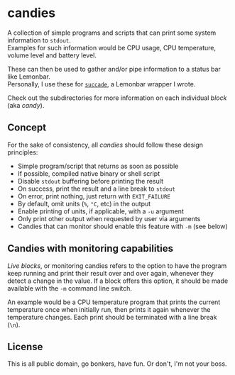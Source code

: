 # candies

A collection of simple programs and scripts that can print some system information to `stdout`.   
Examples for such information would be CPU usage, CPU temperature, volume level and battery level.

These can then be used to gather and/or pipe information to a status bar like Lemonbar.   
Personally, I use these for [`succade`](https://github.com/domsson/succade), a Lemonbar wrapper I wrote.

Check out the subdirectories for more information on each individual _block_ (aka _candy_).

## Concept

For the sake of consistency, all _candies_ should follow these design principles:

- Simple program/script that returns as soon as possible
- If possible, compiled native binary or shell script
- Disable `stdout` buffering before printing the result
- On success, print the result and a line break to `stdout`
- On error, print nothing, just return with `EXIT_FAILURE`
- By default, omit units (`%`, `°C`, etc) in the output
- Enable printing of units, if applicable, with a `-u` argument
- Only print other output when requested by user via arguments
- Candies that can monitor should enable this feature with `-m` (see below)

## Candies with monitoring capabilities

_Live blocks_, or monitoring candies refers to the option to have the program keep running and print their result over and over again, whenever they detect a change in the value. If a block offers this option, it should be made available with the `-m` command line switch.

An example would be a CPU temperature program that prints the current temperature once when initially run, then prints it again whenever the temperature changes. Each print should be terminated with a line break (`\n`).

## License

This is all public domain, go bonkers, have fun. Or don't, I'm not your boss.
